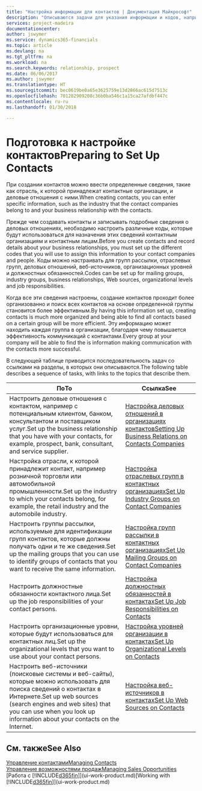 ```yaml
---
title: "Настройка информации для контактов | Документация Майкрософт"
description: "Описываются задачи для указания информации и кодов, например об отраслевых группах и деловых отношениях, перед настройкой контактов."
services: project-madeira
documentationcenter: 
author: jswymer
ms.service: dynamics365-financials
ms.topic: article
ms.devlang: na
ms.tgt_pltfrm: na
ms.workload: na
ms.search.keywords: relationship, prospect
ms.date: 06/06/2017
ms.author: jswymer
ms.translationtype: HT
ms.sourcegitcommit: bec0619be0a65e3625759e13d2866ac615d7513c
ms.openlocfilehash: 701282909208c36b0ba546c1a15ca27afdbf447c
ms.contentlocale: ru-ru
ms.lasthandoff: 01/30/2018

---
```

# <a name="preparing-to-set-up-contacts"></a><span data-ttu-id="af7c5-103">Подготовка к настройке контактов</span><span class="sxs-lookup"><span data-stu-id="af7c5-103">Preparing to Set Up Contacts</span></span>
<span data-ttu-id="af7c5-104">При создании контактов можно ввести определенные сведения, такие как отрасль, к которой принадлежат контактные организации, и деловые отношения с ними.</span><span class="sxs-lookup"><span data-stu-id="af7c5-104">When creating contacts, you can enter specific information, such as the industry that the contact companies belong to and your business relationship with the contacts.</span></span>

<span data-ttu-id="af7c5-105">Прежде чем создавать контакты и записывать подробные сведения о деловых отношениях, необходимо настроить различные коды, которые будут использоваться для назначения этих сведений контактным организациям и контактным лицам.</span><span class="sxs-lookup"><span data-stu-id="af7c5-105">Before you create contacts and record details about your business relationships, you must set up the different codes that you will use to assign this information to your contact companies and people.</span></span> <span data-ttu-id="af7c5-106">Коды можно настраивать для групп рассылки, отраслевых групп, деловых отношений, веб-источников, организационных уровней и должностных обязанностей.</span><span class="sxs-lookup"><span data-stu-id="af7c5-106">Codes can be set up for mailing groups, industry groups, business relationships, Web sources, organizational levels and job responsibilities.</span></span>

<span data-ttu-id="af7c5-107">Когда все эти сведения настроены, создание контактов проходит более организованно и поиск всех контактов на основе определенной группы становится более эффективным.</span><span class="sxs-lookup"><span data-stu-id="af7c5-107">By having this information set up, creating contacts is much more organized and being able to find all contacts based on a certain group will be more efficient.</span></span> <span data-ttu-id="af7c5-108">Эту информацию может находить каждая группа в организации, благодаря чему повышается эффективность коммуникаций с контактами.</span><span class="sxs-lookup"><span data-stu-id="af7c5-108">Every group at your company will be able to find the is information making communication with the contacts more successful.</span></span>

<span data-ttu-id="af7c5-109">В следующей таблице приводится последовательность задач со ссылками на разделы, в которых они описываются.</span><span class="sxs-lookup"><span data-stu-id="af7c5-109">The following table describes a sequence of tasks, with links to the topics that describe them.</span></span> 

| <span data-ttu-id="af7c5-110">По</span><span class="sxs-lookup"><span data-stu-id="af7c5-110">To</span></span> | <span data-ttu-id="af7c5-111">Ссылка</span><span class="sxs-lookup"><span data-stu-id="af7c5-111">See</span></span> |
| --- | --- |
| <span data-ttu-id="af7c5-112">Настроить деловые отношения с контактом, например с потенциальным клиентом, банком, консультантом и поставщиком услуг.</span><span class="sxs-lookup"><span data-stu-id="af7c5-112">Set up the business relationship that you have with your contacts, for example, prospect, bank, consultant, and service supplier.</span></span> |[<span data-ttu-id="af7c5-113">Настройка деловых отношений в организациях контактов</span><span class="sxs-lookup"><span data-stu-id="af7c5-113">Setting Up Business Relations on Contacts Companies</span></span>](marketing-business-relations.md) |
| <span data-ttu-id="af7c5-114">Настройка отрасли, к которой принадлежит контакт, например розничной торговли или автомобильной промышленности.</span><span class="sxs-lookup"><span data-stu-id="af7c5-114">Set up the industry to which your contacts belong, for example, the retail industry and the automobile industry.</span></span> |[<span data-ttu-id="af7c5-115">Настройка отраслевых групп в контактных организациях</span><span class="sxs-lookup"><span data-stu-id="af7c5-115">Set Up Industry Groups on Contact Companies</span></span>](marketing-industry-groups.md) |
| <span data-ttu-id="af7c5-116">Настроить группы рассылки, используемые для идентификации групп контактов, которые должны получать одни и те же сведения.</span><span class="sxs-lookup"><span data-stu-id="af7c5-116">Set up the mailing groups that you can use to identify groups of contacts that you want to receive the same information.</span></span> |[<span data-ttu-id="af7c5-117">Настройка групп рассылки в контактных организациях</span><span class="sxs-lookup"><span data-stu-id="af7c5-117">Set Up Mailing Groups on Contact Companies</span></span>](marketing-mailing-groups.md) |
| <span data-ttu-id="af7c5-118">Настроить должностные обязанности контактного лица.</span><span class="sxs-lookup"><span data-stu-id="af7c5-118">Set up the job responsibilities of your contact persons.</span></span> |[<span data-ttu-id="af7c5-119">Настройка должностных обязанностей в контактах</span><span class="sxs-lookup"><span data-stu-id="af7c5-119">Set Up Job Responsibilities on Contacts</span></span>](marketing-job-responsibilities.md) |
| <span data-ttu-id="af7c5-120">Настроить организационные уровни, которые будут использоваться для контактных лиц.</span><span class="sxs-lookup"><span data-stu-id="af7c5-120">Set up the organizational levels that you want to use about your contact persons.</span></span> |[<span data-ttu-id="af7c5-121">Настройка уровней организации в контактах</span><span class="sxs-lookup"><span data-stu-id="af7c5-121">Set Up Organizational Levels on Contacts</span></span>](marketing-organizational-levels.md) |
| <span data-ttu-id="af7c5-122">Настроить веб-источники (поисковые системы и веб-сайты), которые можно использовать для поиска сведений о контактах в Интернете.</span><span class="sxs-lookup"><span data-stu-id="af7c5-122">Set up web sources (search engines and web sites) that you can use when you look up information about your contacts on the Internet.</span></span> |[<span data-ttu-id="af7c5-123">Настройка веб-источников в контактах</span><span class="sxs-lookup"><span data-stu-id="af7c5-123">Set Up Web Sources on Contacts</span></span>](marketing-web-sources.md) |

## <a name="see-also"></a><span data-ttu-id="af7c5-124">См. также</span><span class="sxs-lookup"><span data-stu-id="af7c5-124">See Also</span></span>
[<span data-ttu-id="af7c5-125">Управление контактами</span><span class="sxs-lookup"><span data-stu-id="af7c5-125">Managing Contacts</span></span>](marketing-contacts.md)  
[<span data-ttu-id="af7c5-126">Управление возможностями продаж</span><span class="sxs-lookup"><span data-stu-id="af7c5-126">Managing Sales Opportunities</span></span>](marketing-manage-sales-opportunities.md)  
<span data-ttu-id="af7c5-127">[Работа с [!INCLUDE[d365fin](includes/d365fin_md.md)]](ui-work-product.md)</span><span class="sxs-lookup"><span data-stu-id="af7c5-127">[Working with [!INCLUDE[d365fin](includes/d365fin_md.md)]](ui-work-product.md)</span></span>

